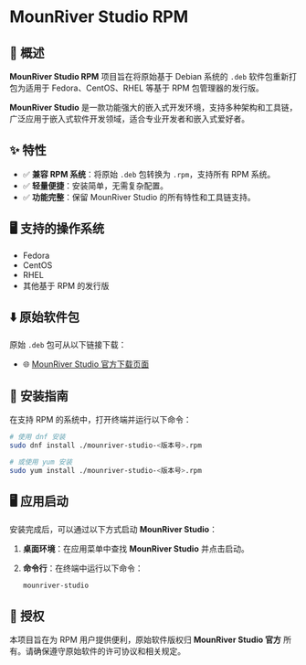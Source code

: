 # MounRiver Studio RPM

## 📖 概述

**MounRiver Studio RPM** 项目旨在将原始基于 Debian 系统的 `.deb` 软件包重新打包为适用于 Fedora、CentOS、RHEL 等基于 RPM 包管理器的发行版。

**MounRiver Studio** 是一款功能强大的嵌入式开发环境，支持多种架构和工具链，广泛应用于嵌入式软件开发领域，适合专业开发者和嵌入式爱好者。



## ✨ 特性

- ✅ **兼容 RPM 系统**：将原始 `.deb` 包转换为 `.rpm`，支持所有 RPM 系统。
- ✅ **轻量便捷**：安装简单，无需复杂配置。
- ✅ **功能完整**：保留 MounRiver Studio 的所有特性和工具链支持。


## 🖥️ 支持的操作系统

- Fedora
- CentOS
- RHEL
- 其他基于 RPM 的发行版


## ⬇️ 原始软件包

原始 `.deb` 包可从以下链接下载：
- 🌐 [MounRiver Studio 官方下载页面](https://mounriver.com/)


## 🚀 安装指南


在支持 RPM 的系统中，打开终端并运行以下命令：

```bash
# 使用 dnf 安装
sudo dnf install ./mounriver-studio-<版本号>.rpm

# 或使用 yum 安装
sudo yum install ./mounriver-studio-<版本号>.rpm
```


## 🖥️ 应用启动

安装完成后，可以通过以下方式启动 **MounRiver Studio**：

1. **桌面环境**：在应用菜单中查找 **MounRiver Studio** 并点击启动。
2. **命令行**：在终端中运行以下命令：

   ```bash
   mounriver-studio
   ```


## 📜 授权

本项目旨在为 RPM 用户提供便利，原始软件版权归 **MounRiver Studio 官方** 所有。请确保遵守原始软件的许可协议和相关规定。


